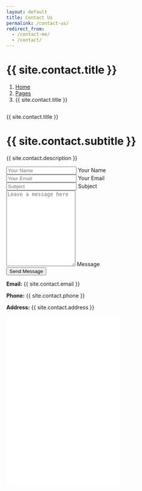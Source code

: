 ```yaml
---
layout: default
title: Contact Us
permalink: /contact-us/
redirect_from:
  - /contact-me/
  - /contact/
---
```


<!-- Header Start -->
<div class="container-fluid hero-header bg-light py-5 mb-5">
  <div class="container py-5">
    <div class="row g-5 align-items-center">
      <div class="col-lg-6">
        <h1 class="display-4 mb-3 animated slideInDown">{{ site.contact.title }}</h1>
        <nav aria-label="breadcrumb animated slideInDown">
          <ol class="breadcrumb mb-0">
            <li class="breadcrumb-item"><a href="/">Home</a></li>
            <li class="breadcrumb-item"><a href="#">Pages</a></li>
            <li class="breadcrumb-item active" aria-current="page">{{ site.contact.title }}</li>
          </ol>
        </nav>
      </div>
      <div class="col-lg-6 animated fadeIn">
        <div class="row g-3">
          <div class="col-6 text-end">
            <img class="img-fluid bg-white p-3 w-100" src="{{ '/img/hero-1.jpg' | relative_url }}" alt="">
          </div>
          <div class="col-6">
            <img class="img-fluid bg-white p-3 w-100" src="{{ '/img/hero-2.jpg' | relative_url }}" alt="">
          </div>
        </div>
      </div>
    </div>
  </div>
</div>
<!-- Header End -->

<!-- Contact Start -->
<div class="container-xxl py-5">
  <div class="container">
    <div class="text-center mx-auto wow fadeInUp" data-wow-delay="0.1s" style="max-width: 500px;">
      <p class="text-primary text-uppercase mb-2">{{ site.contact.title }}</p>
      <h1 class="display-6 mb-5">{{ site.contact.subtitle }}</h1>
    </div>
    <div class="row g-0 justify-content-center">
      <div class="col-lg-8 wow fadeInUp" data-wow-delay="0.1s">
        <p class="text-center mb-4">{{ site.contact.description }}</p>
        <form id="contactForm">
          <div class="row g-3">
            <div class="col-md-6">
              <div class="form-floating">
                <input type="text" class="form-control" id="name" placeholder="Your Name" required>
                <label for="name">Your Name</label>
              </div>
            </div>
            <div class="col-md-6">
              <div class="form-floating">
                <input type="email" class="form-control" id="email" placeholder="Your Email" required>
                <label for="email">Your Email</label>
              </div>
            </div>
            <div class="col-12">
              <div class="form-floating">
                <input type="text" class="form-control" id="subject" placeholder="Subject" required>
                <label for="subject">Subject</label>
              </div>
            </div>
            <div class="col-12">
              <div class="form-floating">
                <textarea class="form-control" placeholder="Leave a message here" id="message" style="height: 200px" required></textarea>
                <label for="message">Message</label>
              </div>
            </div>
            <div class="col-12 text-center">
              <button class="btn btn-primary py-3 px-5" type="submit">Send Message</button>
            </div>
          </div>
        </form>
        <div id="formAlert" class="mt-3 text-center"></div>
      </div>
    </div>
  </div>
</div>
<!-- Contact End -->

<script>
document.getElementById('contactForm').addEventListener('submit', async function(e) {
  e.preventDefault();

  const name = document.getElementById('name').value.trim();
  const email = document.getElementById('email').value.trim();
  const subject = document.getElementById('subject').value.trim();
  const message = document.getElementById('message').value.trim();

  const formAlert = document.getElementById('formAlert');
  formAlert.innerHTML = "Sending...";

  try {
    const response = await fetch('https://api.javingraphics.me/', {
      method: 'POST',
      headers: {
        'Content-Type': 'application/json'
      },
      body: JSON.stringify({ name, email, subject, message })
    });

    if (response.ok) {
      formAlert.innerHTML = '<span class="text-success">Message sent successfully!</span>';
      document.getElementById('contactForm').reset();
    } else {
      formAlert.innerHTML = '<span class="text-danger">Failed to send message. Please try again.</span>';
    }
  } catch (error) {
    console.error(error);
    formAlert.innerHTML = '<span class="text-danger">Error occurred. Please try again later.</span>';
  }
});
</script>

 <div class="mt-4 text-center">
   <p><strong>Email:</strong> {{ site.contact.email }}</p>
   <p><strong>Phone:</strong> {{ site.contact.phone }}</p>
   <p><strong>Address:</strong> {{ site.contact.address }}</p>
</div>
<!-- Google Map Start -->
<div class="container-xxl py-5 px-0 wow fadeInUp" data-wow-delay="0.1s">
  <iframe class="w-100 mb-n2" style="height: 450px;"
    src="{{ site.contact.map }}"
    frameborder="0" allowfullscreen="" aria-hidden="false" tabindex="0"></iframe>
</div>
<!-- Google Map End -->

